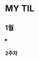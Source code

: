 # MY TIL

## 1월
<details>
  <summary><h3>2주차</h3></summary>

  <details>
    <summary>CUL & GUL</summary>
    
    - CLI(Command Line Interface): **명령어**를 통해 사용자와 컴퓨터가 상호 작용하는 방식
    - GUL(Graphic User Interface): **그래픽**을 통해 사용자와 컴퓨터가 상호 작용하는 방식
    - CLI를 사용해야 하는 가장 큰 이유는 **메모리와 CPU 사용량이 적어** 효율적으로 동작하기 때문이다. ⇒ 컴퓨터가 **개인화**가 되면서 혁신이 일어났다. 개발자라면 시스템을 구축하여 제공할 수 있어야 하며, 이를 위해서 효율성이 필요하다.
  </details>

  <details>
    <summary>CUL 中 (“.”, “..”, touch, mkdir, ls, cd, start, rm (-r), pwd)</summary>
    
    - ‘.’(점)의 역할은 위치를 알려주는 역할이다. 하나는 현재 디렉토리, 둘은 현재의 상위 디렉토리이다.
    - touch: 파일 생성 / mkdir: 새 디렉토리 생성 / ls: 현재 작업 중인 디렉토리 내부의 폴더 혹은 파일 목록을 출력
      1. touch text.txt
      2. mkdir new_dir
      3. ls . or ls ..
    - cd: 현재 작업 중인 디렉토리를 변경(위치 이동) / start: 폴더 혹은 파일을 열기 / rm: 파일 삭제 (디렉토리 삭제는 -r 옵션을 추가 사용) / pwd: 현재 작업 공간 확인(print working dir)
      1. cd new_dir → cd .. ⇒ 제자리
      2. start text.txt
      3. rm text.txt or rm -r new_dir
    - CLI에서 가장 중요한 것: **내가 어디 있는지(경로)** 알아야 한다.
    - **절대 경로:** Root 디렉토리부터 목적 지점까지 거치는 모든 경로를 전부 작성한 것 / **상대 경로**: 현재 작업하고 있는 디렉토리를 기준으로 계산된 상대적 위치를 작성한 것
      1. 윈도우 바탕 화면의 절대 경로 예시: C:/Users/ssafy/Desktop
      2. 만약 현재 작업하는 있는 디렉토리가 C:/Users 일 때, 윈도우 바탕 화면으로의 상대 경로는 ssafy/Desktop 이다.
      3. 나를 중심 혹은 컴퓨터를 중심으로 이동할 것인가를 생각하면 된다. 일반적으로 상대 경로를 통해 전달하는데 이는 절대 경로의 경우 보안에 위험이 있을 수 있기 때문이다.
  </details>

  <details>
    <summary>Git이란?</summary>
    
    - Google Docs를 활용한 버전 관리 예시와 유사하다. ⇒ ‘누가 언제 어떻게 왜’ 를 기록하면서 다음 버전은 이전 버전에 대해서 **변경점만을 저장**하고 있다.
    - 기존과 다르게 이전 버전에 대해서 추가사항이 어떤 것이 있는지 확인할 수 있으며 최종사항은 따로 저장
    - **분산** 버전 관리 시스템
      - 중앙 집중식: 버전은 중앙 서버에 저장되고 중앙 서버에서 파일을 가져와 다시 중앙에 업로드
        - 매니저 입장에서는 개발자 관리에 용이
      - 분산식: 버전을 여러 개의 복제된 저장소에 저장 및 관리
        - 중앙 서버의 장애나 손실에 대비하여 백업과 복구가 용이
        - 개발자들 간에 작업 충돌을 줄일 수 있고 개발 생산성을 향상
        - 인터넷에 연결되지 않은 환경에서도 작업 가능 ⇒ 변경 이력과 코드를 로컬 저장소에 기록하고, 나중에 중앙 서버 동기화
    - Git의 역할
      - 코드의 버전(히스토리)를 관리
      - 개발되어 온 과정 파악
      - 이전 버전과의 변경 사항 비교   ⇒ undoing과 연관지을 수 있음
    ⇒ 분산 버전 관리 시스템으로 코드의 ‘변경 이력’을 기록하고 ‘협업’을 도와주는 도구
  </details>

  <details>
    <summary>Git의 영역</summary>
    
    - **Working Directory(W.D)**: 실제 작업 중인 파일들이 위치하는 영역
    - **Staging Area (개념적으로만 존재)**: W.D에서 변경된 파일 중, 다음 버전에 포함시킬 파일들을 선택적으로 추가하거나 제외할 수 있는 **중간 준비 영역**
    - **Repository**: **버전(commit)** 이력(history)과 파일들이 영구적으로 저장되는 영역으로 모든 **버전(commit)**과 변경 이력이 기록
      - commit(버전): 변경된 파일들을 저장하는 행위이며, 마치 사진을 찍듯이 기록한다 하여 ‘snapshot’ 이라고도 함
  </details>

  <details>
    <summary>Git의 동작</summary>
    
    - git init: 로컬 저장소 설정(초기화) → git의 버전 관리를 시작할 디렉토리에서 진행 ⇒ 현재 위치를 directory에서 working directory로 바꿈
    - git add: 변경사항이 있는 파일을 staging area에 추가
    - git commit: staging area에 있는 파일들을 저장소에 기록 → 해당 시점의 버전을 생성하고 변경 이력을 남기는 것
    - git status: staging area 상태 확인
    - git config —global [user.email](http://user.email) “메일 주소”, git config —global [user.name](http://user.email) “유저네임”
    - — global: 어디서든 입력 가능하며 이를 반복적으로 사용할 시 덮어쓰여짐
    - ls -a ⇒ ./../.git/sample ⇒ .git이 Repository이며 Version DB + settings, git_prac는 W.D
    - staging area에 한 번이라도 올라가지 않으면 git으로 관리되지 않는다. staging area란 commit할 파일들을 선별한 곳이라고 생각할 수 있다.
  </details>

  <details>
    <summary>git init 주의사항</summary>
    
    - git 로컬 저장소 내에 또 다른 git 로컬 저장소를 만들지 말 것
    - 즉, 이미 git 로컬 저장소인 디렉토리 내부 하단에서 git init 명령어를 다시 입력하지 말 것
    - git 저장소 안에 git 저장소가 있을 경우 가장 바깥쪽의 git 저장소가 안쪽의 git 저장소의 변경 사항을 추적할 수 없기 때문
    - 때문에 boot나 바탕화면이 아닌 C 드라이브 같은 곳에 설정할 것
    - git commit —amend ⇒ 이전 commit 수정
  </details>

  <details>
    <summary>Vim</summary>
    
    - i: insert mode, 완료한 뒤 :q, :q!, :wq, :wq! 와 같은 명령어로 종료 가능하다.
  </details>

  <details>
    <summary>CUL 中 (remote, push, pull, clone, gitignore)</summary>
    
    - remote: git remote add (명령어) | origin(별칭) | URL(원격 저장소)
    - push: git push (명령어) | origin(별칭) | master (branch 이름)
    - commit 이력이 없다면 push 할 수 없다. 이를 클라우드와 같이 파일을 저장만 하는 곳으로 이해하지 말 것
    - 로컬 → 원격
    - pull: git pull | URL(원격 저장소)
      - 원격 저장소에 있던 파일들을 기준으로 로컬 저장소 파일들을 업데이트 시킴
    - clone: git clone | URL(원격 저장소)
      - 원격 저장소에 있던 파일들을 로컬 저장소로 다운받음
    - gitignore: git에서 특정 파일이나 디렉토리를 추적하지 않도록 설정하는 데 사용되는 텍스트 파일
      - touch .gitignore | [gitignore.io](http://gitignore.io) 사이트 참조
      - 한 번 staging area에 추가되는 순간 gitignore 효과는 사라짐. 따라서 처음 repo를 만들 때, gitignore를 포함하여 설계하는 것이 중요
  </details>
  
  <details>
    <summary>TIL</summary>
    
    - TIL(Today I Learn): 매일 내가 배운 것을 Markdown으로 정리해서 문서화하는 것
    - ‘문서화’ 의 중요성: 신입 개발자에게 요구되는 가장 중요한 덕목이며 이는 나 말고도 이를 보고 이어갈 다른 개발자 입장도 고려되어야 한다. ⇒ 꾸준히 스스로 학습해 성장할 수 있고 문서화를 통해 내 생각을 정리하고 팀에 공유할 수 있는 능력
    - 경로마다 readme 파일이 있을 수 있다.
  </details>

  <details>
    <summary>Revert&Reset&restore</summary>
    
    - commit -amend ⇒ 바로 직전 수정을 통한 재확인 및 검증
    - 과거로 되돌린다는 공통점은 있으나 Revert는 되돌렸다는 기록, history, commit을 남김, Reset은 기록 조차 없음
    - revert: 재설정, 단일 commit을 실행 취소, 프로젝트 기록에서 commit을 없었던 일로 처리 후 그 결과를 commit으로 추가. 이를 통해서 추적 가능하다.
    - git revert 정리
        - 변경 사항을 안전하게 실행 취소할 수 있도록 도와주는 순방향 실행 취소 작업
        - commit기록에서 commit을 삭제하거나 분리하는 대신 지정된 변경 사항을 반전시키는 새 commit을 생성
        - git에서 기록이 손실되는 것을 방지하며 기록의 무결성과 협업의 신뢰성 높임
    - git reset: 특정 commit으로 되돌아가는 작업, git reset [옵션 <commit id>
    - git reset 작동 원리: 되돌리기, 시계를 마치 과거로 돌리는 듯한 행위, 특정 commit 으로 되돌아 갔을 때, 되돌아간 commit 이후의 commit은 모두 삭제
        - —sort, —mixed. —hard: 삭제되는 commit들의 기록을 어떤 영역에 남겨둘 것인지 정하는 옵션.
            - soft: 삭제 commit을 staging area에 남김
    - git restore: 파일 내용 수정 전으로 되돌리기
        - staging area에 올라간 파일을 Unstage 하기
            - git rm —cached
            - git restore —staged
  </details>


</details>
